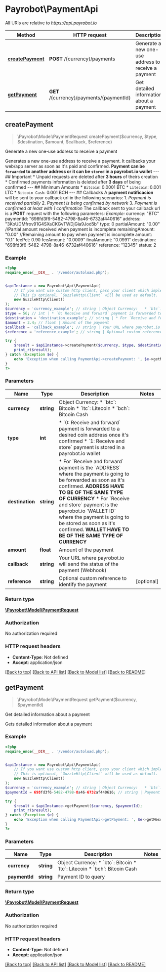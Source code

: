 # Payrobot\PaymentApi

All URIs are relative to *https://api.payrobot.io*

Method | HTTP request | Description
------------- | ------------- | -------------
[**createPayment**](PaymentApi.md#createPayment) | **POST** /{currency}/payments | Generate a new one-use address to receive a payment
[**getPayment**](PaymentApi.md#getPayment) | **GET** /{currency}/payments/{paymentId} | Get detailed information about a payment



## createPayment

> \Payrobot\Model\PaymentRequest createPayment($currency, $type, $destination, $amount, $callback, $reference)

Generate a new one-use address to receive a payment

Generates a new one-use address to receive a payment. It callbacks your web/app server as soon as it's paid and confirmed.  **Payment can be `forwarded` to another address or it can be `stored` in a payrobot.io wallet**     --- ## Important    * Unpaid requests are deleted after **3 hours** of theirs creation   * Confirmed payments information is deleted after **3 days** of being confirmed    --- ## Minimum Amounts     * `Bitcoin`: 0.0001 BTC   * `Litecoin`: 0.001 LTC   * `Bitcoin Cash`: 0.001 BCH    --- ## Callbacks A **payment notificacion** will be sent to your callback url in the following scenarios:    1. *Payment is received partially*   2. *Payment is being confirmed by network*   3. *Payment is confirmed at least with 1 confirmation*   The callback sent to your callback url is a **POST** request with the following parameters:  *Example:*      currency:         \"BTC\"     paymentId:        \"698fd3f6-5482-4798-8a46-6732af440616\"     address:          \"3KoUDMfrov91G4SXaCKGvTWDjGia9Jod5b\"     type:             0     partialAmount:    \"0.00\"                       //Partial amount received when payment is incomplete     remainingAmount:  \"0.00\"                       //Remaining amount to pay when payment is incomplete     amount:           \"0.1\"     feePct:           0.90     feeAmount:        \"0.0009\"     finalAmount:      \"0.0991\"     destination:      \"698fd3f6-5482-4798-8a46-6732af440616\"     reference:        \"12345\"     status:           2

### Example

```php
<?php
require_once(__DIR__ . '/vendor/autoload.php');


$apiInstance = new Payrobot\Api\PaymentApi(
    // If you want use custom http client, pass your client which implements `GuzzleHttp\ClientInterface`.
    // This is optional, `GuzzleHttp\Client` will be used as default.
    new GuzzleHttp\Client()
);
$currency = 'currency_example'; // string | Object Currency:   * `btc`: Bitcoin   * `ltc`: Litecoin   * `bch`: Bitcoin Cash
$type = 56; // int | * `0: Receive and forward` payment is forwarded to a desired coin address once it's confirmed  * `1: Receive and store` payment is stored in a payrobot.io wallet
$destination = 'destination_example'; // string | * For `Receive and forward` payment is the `ADDRESS` where the payment is going to be forwarded as soon as it's confirmed. **ADDRESS HAVE TO BE OF THE SAME TYPE OF CURRENCY**  * For `Receive and store` payment is the payrobot.io `WALLET ID` where the payment is going to be stored as soon as it's confirmed. **WALLET HAVE TO BE OF THE SAME TYPE OF CURRENCY**
$amount = 3.4; // float | Amount of the payment
$callback = 'callback_example'; // string | Your URL where payrobot.io will send the status of the payment (Webhook)
$reference = 'reference_example'; // string | Optional custom reference to identify the payment

try {
    $result = $apiInstance->createPayment($currency, $type, $destination, $amount, $callback, $reference);
    print_r($result);
} catch (Exception $e) {
    echo 'Exception when calling PaymentApi->createPayment: ', $e->getMessage(), PHP_EOL;
}
?>
```

### Parameters


Name | Type | Description  | Notes
------------- | ------------- | ------------- | -------------
 **currency** | **string**| Object Currency:   * &#x60;btc&#x60;: Bitcoin   * &#x60;ltc&#x60;: Litecoin   * &#x60;bch&#x60;: Bitcoin Cash |
 **type** | **int**| * &#x60;0: Receive and forward&#x60; payment is forwarded to a desired coin address once it&#39;s confirmed  * &#x60;1: Receive and store&#x60; payment is stored in a payrobot.io wallet |
 **destination** | **string**| * For &#x60;Receive and forward&#x60; payment is the &#x60;ADDRESS&#x60; where the payment is going to be forwarded as soon as it&#39;s confirmed. **ADDRESS HAVE TO BE OF THE SAME TYPE OF CURRENCY**  * For &#x60;Receive and store&#x60; payment is the payrobot.io &#x60;WALLET ID&#x60; where the payment is going to be stored as soon as it&#39;s confirmed. **WALLET HAVE TO BE OF THE SAME TYPE OF CURRENCY** |
 **amount** | **float**| Amount of the payment |
 **callback** | **string**| Your URL where payrobot.io will send the status of the payment (Webhook) |
 **reference** | **string**| Optional custom reference to identify the payment | [optional]

### Return type

[**\Payrobot\Model\PaymentRequest**](../Model/PaymentRequest.md)

### Authorization

No authorization required

### HTTP request headers

- **Content-Type**: Not defined
- **Accept**: application/json

[[Back to top]](#) [[Back to API list]](../../README.md#documentation-for-api-endpoints)
[[Back to Model list]](../../README.md#documentation-for-models)
[[Back to README]](../../README.md)


## getPayment

> \Payrobot\Model\PaymentRequest getPayment($currency, $paymentId)

Get detailed information about a payment

Gets detailed information about a payment

### Example

```php
<?php
require_once(__DIR__ . '/vendor/autoload.php');


$apiInstance = new Payrobot\Api\PaymentApi(
    // If you want use custom http client, pass your client which implements `GuzzleHttp\ClientInterface`.
    // This is optional, `GuzzleHttp\Client` will be used as default.
    new GuzzleHttp\Client()
);
$currency = 'currency_example'; // string | Object Currency:   * `btc`: Bitcoin   * `ltc`: Litecoin   * `bch`: Bitcoin Cash
$paymentId = 698fd3f6-5482-4798-8a46-6732af440616; // string | Payment ID to query

try {
    $result = $apiInstance->getPayment($currency, $paymentId);
    print_r($result);
} catch (Exception $e) {
    echo 'Exception when calling PaymentApi->getPayment: ', $e->getMessage(), PHP_EOL;
}
?>
```

### Parameters


Name | Type | Description  | Notes
------------- | ------------- | ------------- | -------------
 **currency** | **string**| Object Currency:   * &#x60;btc&#x60;: Bitcoin   * &#x60;ltc&#x60;: Litecoin   * &#x60;bch&#x60;: Bitcoin Cash |
 **paymentId** | **string**| Payment ID to query |

### Return type

[**\Payrobot\Model\PaymentRequest**](../Model/PaymentRequest.md)

### Authorization

No authorization required

### HTTP request headers

- **Content-Type**: Not defined
- **Accept**: application/json

[[Back to top]](#) [[Back to API list]](../../README.md#documentation-for-api-endpoints)
[[Back to Model list]](../../README.md#documentation-for-models)
[[Back to README]](../../README.md)

